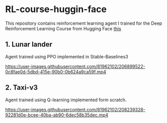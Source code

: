 # RL-course-huggin-face

This repository contains reinforcement learning agent I trained for the Deep Reinforcement Learning Course from Hugging Face [this](https://huggingface.co/deep-rl-course/unit0/introduction?fw=pt)

## 1. Lunar lander

Agent trained using PPO implemented in Stable-Baselines3

https://user-images.githubusercontent.com/81962102/206899522-0c8fae0d-5dbd-415e-90b0-0b624a9ca59f.mp4

## 2. Taxi-v3

Agent trained using Q-learning implemented form scratch.

https://user-images.githubusercontent.com/81962102/208239328-92281d0e-bcee-40ba-ab90-6dec58b35dec.mp4
